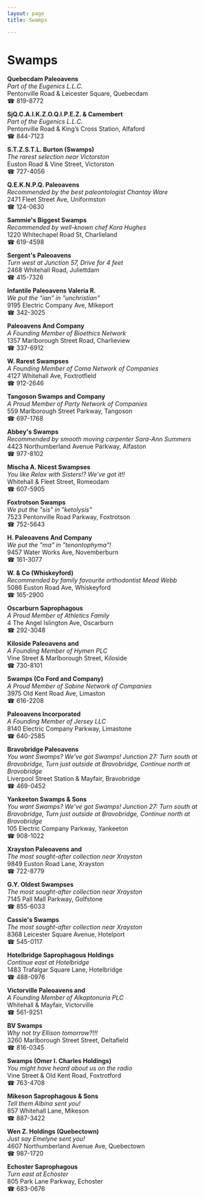 ```yaml
---
layout: page 
title: Swamps

---
```



# Swamps


 **Quebecdam Paleoavens**  
_Part of the Eugenics L.L.C._  
Pentonville Road & Leicester Square, Quebecdam  
☎ 819-8772

**SjQ.C.A.I.K.Z.O.Q.I.P.E.Z. & Camembert**  
_Part of the Eugenics L.L.C._  
Pentonville Road & King’s Cross Station, Alfaford  
☎ 844-7123

**S.T.Z.S.T.L. Burton (Swamps)**  
_The rarest selection near Victorston_  
Euston Road & Vine Street, Victorston  
☎ 727-4056

**Q.E.K.N.P.Q. Paleoavens**  
_Recommended by the best paleontologist Chantay Ware_  
2471 Fleet Street Ave, Uniformston  
☎ 124-0630

**Sammie's Biggest Swamps**  
_Recommended by well-known chef Kora Hughes_  
1220 Whitechapel Road St, Charlieland  
☎ 619-4598

**Sergent's Paleoavens**  
_Turn west at Junction 57, Drive for 4 feet_  
2468 Whitehall Road, Juliettdam  
☎ 415-7326

**Infantile Paleoavens Valeria R.**  
_We put the "ian" in "unchristian"_  
9195 Electric Company Ave, Mikeport  
☎ 342-3025

**Paleoavens And Company**  
_A Founding Member of Bioethics Network_  
1357 Marlborough Street Road, Charlieview  
☎ 337-6912

**W. Rarest Swampses**  
_A Founding Member of Coma Network of Companies_  
4127 Whitehall Ave, Foxtrotfield  
☎ 912-2646

**Tangoson Swamps and Company**  
_A Proud Member of Party Network of Companies_  
559 Marlborough Street Parkway, Tangoson  
☎ 697-1768

**Abbey's Swamps**  
_Recommended by smooth moving carpenter Sara-Ann Summers_  
4423 Northumberland Avenue Parkway, Alfaston  
☎ 977-8102

**Mischa A. Nicest Swampses**  
_You like Relax with Sisters!? We've got it!!_  
Whitehall & Fleet Street, Romeodam  
☎ 607-5905

**Foxtrotson Swamps**  
_We put the "sis" in "ketolysis"_  
7523 Pentonville Road Parkway, Foxtrotson  
☎ 752-5643

**H. Paleoavens And Company**  
_We put the "ma" in "tenontophyma"!_  
9457 Water Works Ave, Novemberburn  
☎ 161-3077

**W. & Co (Whiskeyford)**  
_Recommended by family favourite orthodontist Mead Webb_  
5086 Euston Road Ave, Whiskeyford  
☎ 165-2900

**Oscarburn Saprophagous**  
_A Proud Member of Athletics Family_  
4 The Angel Islington Ave, Oscarburn  
☎ 292-3048

**Kiloside Paleoavens and**  
_A Founding Member of Hymen PLC_  
Vine Street & Marlborough Street, Kiloside  
☎ 730-8101

**Swamps (Co Ford and Company)**  
_A Proud Member of Sabine Network of Companies_  
3975 Old Kent Road Ave, Limaston  
☎ 616-2208

**Paleoavens Incorporated**  
_A Founding Member of Jersey LLC_  
8140 Electric Company Parkway, Limastone  
☎ 640-2585

**Bravobridge Paleoavens**  
_You want Swamps? We've got Swamps! 
Junction 27: Turn south at Bravobridge, Turn just outside at Bravobridge, Continue north at Bravobridge_  
Liverpool Street Station & Mayfair, Bravobridge  
☎ 469-0452

**Yankeeton Swamps & Sons**  
_You want Swamps? We've got Swamps! 
Junction 27: Turn south at Bravobridge, Turn just outside at Bravobridge, Continue north at Bravobridge_  
105 Electric Company Parkway, Yankeeton  
☎ 908-1022

**Xrayston Paleoavens and**  
_The most sought-after collection near Xrayston_  
9849 Euston Road Lane, Xrayston  
☎ 722-8779

**G.Y. Oldest Swampses**  
_The most sought-after collection near Xrayston_  
7145 Pall Mall Parkway, Golfstone  
☎ 855-6033

**Cassie's Swamps**  
_The most sought-after collection near Xrayston_  
8368 Leicester Square Avenue, Hotelport  
☎ 545-0117

**Hotelbridge Saprophagous Holdings**  
_Continue east at Hotelbridge_  
1483 Trafalgar Square Lane, Hotelbridge  
☎ 488-0976

**Victorville Paleoavens and**  
_A Founding Member of Alkaptonuria PLC_  
Whitehall & Mayfair, Victorville  
☎ 561-9251

**BV Swamps**  
_Why not try Ellison tomorrow?!!!_  
3260 Marlborough Street Street, Deltafield  
☎ 816-0345

**Swamps (Omer I. Charles Holdings)**  
_You might have heard about us on the radio_  
Vine Street & Old Kent Road, Foxtrotford  
☎ 763-4708

**Mikeson Saprophagous & Sons**  
_Tell them Albina sent you!_  
857 Whitehall Lane, Mikeson  
☎ 887-3422

**Wen Z. Holdings (Quebectown)**  
_Just say Emelyne sent you!_  
4607 Northumberland Avenue Ave, Quebectown  
☎ 987-1720

**Echoster Saprophagous**  
_Turn east at Echoster_  
805 Park Lane Parkway, Echoster  
☎ 683-0676

